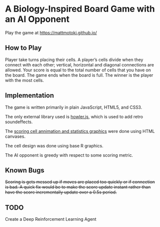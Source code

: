 # A Biology-Inspired Board Game with an AI Opponent

Play the game at https://mattmotoki.github.io/

## How to Play
Player take turns placing their cells. A player’s cells divide when they connect with each other; vertical, horizontal and diagonal connections are allowed. Your score is equal to the total number of cells that you have on the board. The game ends when the board is full. The winner is the player with the most cells.

## Implementation

The game is written primarily in plain JavaScript, HTML5, and CSS3.  

The only external library used is [howler.js](https://howlerjs.com/),
which is used to add retro soundeffects.

The [scoring cell annimation and statistics graphics](https://codepen.io/mmotoki/) were done using HTML canvases.  

The cell design was done using base R graphics. 

The AI opponent is greedy with respect to some scoring metric. 

## Known Bugs
~~Scoring is gets messed up if moves are placed too quickly or if connection is bad.  A quick fix would be to make the score update instant rather than have the score incrementally update over a 0.5s period.~~


## TODO
Create a Deep Reinforcement Learning Agent

